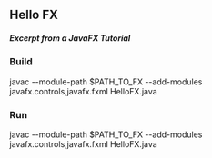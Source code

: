 ## Hello FX
##### Excerpt from a JavaFX Tutorial

### Build    
javac --module-path $PATH_TO_FX --add-modules javafx.controls,javafx.fxml HelloFX.java

### Run    
javac --module-path $PATH_TO_FX --add-modules javafx.controls,javafx.fxml HelloFX.java
